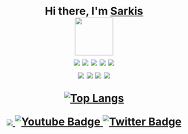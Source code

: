 
<!--  Приветствие -->
<h1 align="center">Hi there, I'm <a href="https://t.me/sarkisio" target="_blank">Sarkis</a> <br/>
<img src="https://media.giphy.com/media/M9gbBd9nbDrOTu1Mqx/giphy.gif" width="100"/> <br/>
<img src="https://img.shields.io/badge/JavaScript-005571?style=for-the-badge&logo=javascript&logoColor=yellow" />
 <img src="https://img.shields.io/badge/typescript-005571?style=for-the-badge&logo=typescript&logoColor=3178C6" />
<img src="https://img.shields.io/badge/react-005571?style=for-the-badge&logo=react&logoColor=61DAFB" />
<img src="https://img.shields.io/badge/html5-005571?style=for-the-badge&logo=html5&logoColor=E34F26" />
<img src="https://img.shields.io/badge/css3-005571?style=for-the-badge&logo=css3&logoColor=1572B6" /> <br/>
<img src="https://img.shields.io/badge/cssmodules-005571?style=for-the-badge&logo=cssmodules&logoColor=fff" />
<img src="https://img.shields.io/badge/sass-005571?style=for-the-badge&logo=sass&logoColor=CC6699" />
<img src="https://img.shields.io/badge/npm-005571?style=for-the-badge&logo=npm&logoColor=CB3837">
<img src="https://img.shields.io/badge/git-005571?style=for-the-badge&logo=git&logoColor=#F05032" />

[![Top Langs](https://github-readme-stats.vercel.app/api/top-langs/?username=anuraghazra)](https://github.com/anuraghazra/github-readme-stats)

 <div id="badges"> <img src="https://komarev.com/ghpvc/?username=Sarkisman&style=flat-square&color=blue" alt=""/></div>

<div > <img src="https://www.codewars.com/users/sarkisman/badges/large" alt=""/></div>
<div > <img src="https://leetcode-stats-six.vercel.app/api?username=sarkisio&theme=dark" alt=""/></div>


<div id="badges">
  <a href="https://t.me/sarkisio" >
    <img src="https://img.shields.io/badge/telegram-blue?style=for-the-badge&logo=telegram&logoColor=white" />
  </a>
  <a href="https://vk.com/showshank">
    <img src="https://img.shields.io/badge/vk-0077FF?style=for-the-badge&logo=vk&logoColor=white" alt="Youtube Badge"/>
  </a>
  <a href="https://www.linkedin.com/in/sarkisio/">
    <img src="https://img.shields.io/badge/linkedin-blue?style=for-the-badge&logo=linkedin&logoColor=white" alt="Twitter Badge"/>
  </a>
</div>
